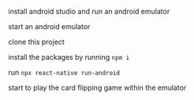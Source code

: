 install android studio and run an android emulator

start an android emulator

clone this project

install the packages by running `npm i`

run `npx react-native run-android`

start to play the card flipping game within the emulator
